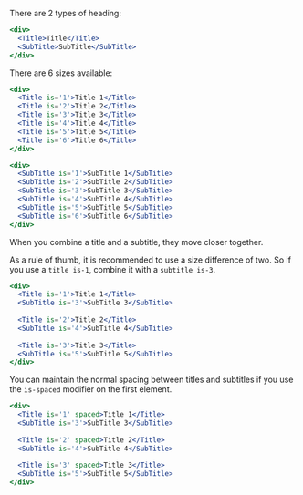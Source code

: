 There are 2 types of heading:

```jsx
<div>
  <Title>Title</Title>
  <SubTitle>SubTitle</SubTitle>
</div>
```

There are 6 sizes available:

```jsx
<div>
  <Title is='1'>Title 1</Title>
  <Title is='2'>Title 2</Title>
  <Title is='3'>Title 3</Title>
  <Title is='4'>Title 4</Title>
  <Title is='5'>Title 5</Title>
  <Title is='6'>Title 6</Title>
</div>
```

```jsx
<div>
  <SubTitle is='1'>SubTitle 1</SubTitle>
  <SubTitle is='2'>SubTitle 2</SubTitle>
  <SubTitle is='3'>SubTitle 3</SubTitle>
  <SubTitle is='4'>SubTitle 4</SubTitle>
  <SubTitle is='5'>SubTitle 5</SubTitle>
  <SubTitle is='6'>SubTitle 6</SubTitle>
</div>
```


When you combine a title and a subtitle, they move closer together.

As a rule of thumb, it is recommended to use a size difference of two. So if you use a `title is-1`, combine it with a `subtitle is-3`.

```jsx
<div>
  <Title is='1'>Title 1</Title>
  <SubTitle is='3'>SubTitle 3</SubTitle>
  
  <Title is='2'>Title 2</Title>
  <SubTitle is='4'>SubTitle 4</SubTitle>
  
  <Title is='3'>Title 3</Title>
  <SubTitle is='5'>SubTitle 5</SubTitle>
</div>
```

You can maintain the normal spacing between titles and subtitles if you use the `is-spaced` modifier on the first element.

```jsx
<div>
  <Title is='1' spaced>Title 1</Title>
  <SubTitle is='3'>SubTitle 3</SubTitle>
  
  <Title is='2' spaced>Title 2</Title>
  <SubTitle is='4'>SubTitle 4</SubTitle>
  
  <Title is='3' spaced>Title 3</Title>
  <SubTitle is='5'>SubTitle 5</SubTitle>
</div>

```
